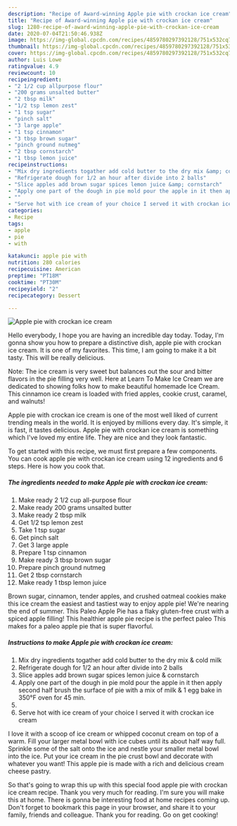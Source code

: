 ```yaml
---
description: "Recipe of Award-winning Apple pie with crockan ice cream"
title: "Recipe of Award-winning Apple pie with crockan ice cream"
slug: 1280-recipe-of-award-winning-apple-pie-with-crockan-ice-cream
date: 2020-07-04T21:50:46.938Z
image: https://img-global.cpcdn.com/recipes/4859780297392128/751x532cq70/apple-pie-with-crockan-ice-cream-recipe-main-photo.jpg
thumbnail: https://img-global.cpcdn.com/recipes/4859780297392128/751x532cq70/apple-pie-with-crockan-ice-cream-recipe-main-photo.jpg
cover: https://img-global.cpcdn.com/recipes/4859780297392128/751x532cq70/apple-pie-with-crockan-ice-cream-recipe-main-photo.jpg
author: Luis Lowe
ratingvalue: 4.9
reviewcount: 10
recipeingredient:
- "2 1/2 cup allpurpose flour"
- "200 grams unsalted butter"
- "2 tbsp milk"
- "1/2 tsp lemon zest"
- "1 tsp sugar"
- "pinch salt"
- "3 large apple"
- "1 tsp cinnamon"
- "3 tbsp brown sugar"
- "pinch ground nutmeg"
- "2 tbsp cornstarch"
- "1 tbsp lemon juice"
recipeinstructions:
- "Mix dry ingredients togather add cold butter to the dry mix &amp; cold milk"
- "Refrigerate dough for 1/2 an hour after divide into 2 balls"
- "Slice apples add brown sugar spices lemon juice &amp; cornstarch"
- "Apply one part of the dough in pie mold pour the apple in it then apply second half  brush the surface of pie with a mix of milk &amp; 1 egg bake in 350°F oven for 45 min."
- ""
- "Serve hot with ice cream of your choice I served it with crockan ice cream"
categories:
- Recipe
tags:
- apple
- pie
- with

katakunci: apple pie with 
nutrition: 280 calories
recipecuisine: American
preptime: "PT18M"
cooktime: "PT30M"
recipeyield: "2"
recipecategory: Dessert

---
```



![Apple pie with crockan ice cream](https://img-global.cpcdn.com/recipes/4859780297392128/751x532cq70/apple-pie-with-crockan-ice-cream-recipe-main-photo.jpg)

Hello everybody, I hope you are having an incredible day today. Today, I'm gonna show you how to prepare a distinctive dish, apple pie with crockan ice cream. It is one of my favorites. This time, I am going to make it a bit tasty. This will be really delicious.

Note: The ice cream is very sweet but balances out the sour and bitter flavors in the pie filling very well. Here at Learn To Make Ice Cream we are dedicated to showing folks how to make beautiful homemade Ice Cream. This cinnamon ice cream is loaded with fried apples, cookie crust, caramel, and walnuts!

Apple pie with crockan ice cream is one of the most well liked of current trending meals in the world. It is enjoyed by millions every day. It's simple, it is fast, it tastes delicious. Apple pie with crockan ice cream is something which I've loved my entire life. They are nice and they look fantastic.


To get started with this recipe, we must first prepare a few components. You can cook apple pie with crockan ice cream using 12 ingredients and 6 steps. Here is how you cook that.

<!--inarticleads1-->

##### The ingredients needed to make Apple pie with crockan ice cream:

1. Make ready 2 1/2 cup all-purpose flour
1. Make ready 200 grams unsalted butter
1. Make ready 2 tbsp milk
1. Get 1/2 tsp lemon zest
1. Take 1 tsp sugar
1. Get pinch salt
1. Get 3 large apple
1. Prepare 1 tsp cinnamon
1. Make ready 3 tbsp brown sugar
1. Prepare pinch ground nutmeg
1. Get 2 tbsp cornstarch
1. Make ready 1 tbsp lemon juice


Brown sugar, cinnamon, tender apples, and crushed oatmeal cookies make this ice cream the easiest and tastiest way to enjoy apple pie! We&#39;re nearing the end of summer. This Paleo Apple Pie has a flaky gluten-free crust with a spiced apple filling! This healthier apple pie recipe is the perfect paleo This makes for a paleo apple pie that is super flavorful. 

<!--inarticleads2-->

##### Instructions to make Apple pie with crockan ice cream:

1. Mix dry ingredients togather add cold butter to the dry mix &amp; cold milk
1. Refrigerate dough for 1/2 an hour after divide into 2 balls
1. Slice apples add brown sugar spices lemon juice &amp; cornstarch
1. Apply one part of the dough in pie mold pour the apple in it then apply second half  brush the surface of pie with a mix of milk &amp; 1 egg bake in 350°F oven for 45 min.
1. 
1. Serve hot with ice cream of your choice I served it with crockan ice cream


I love it with a scoop of ice cream or whipped coconut cream on top of a warm. Fill your larger metal bowl with ice cubes until its about half way full. Sprinkle some of the salt onto the ice and nestle your smaller metal bowl into the ice. Put your ice cream in the pie crust bowl and decorate with whatever you want! This apple pie is made with a rich and delicious cream cheese pastry. 

So that's going to wrap this up with this special food apple pie with crockan ice cream recipe. Thank you very much for reading. I'm sure you will make this at home. There is gonna be interesting food at home recipes coming up. Don't forget to bookmark this page in your browser, and share it to your family, friends and colleague. Thank you for reading. Go on get cooking!
